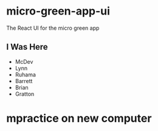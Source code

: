 # micro-green-app-ui

The React UI for the micro green app

## I Was Here

- McDev
- Lynn
- Ruhama
- Barrett
- Brian
- Gratton

# mpractice on new computer
